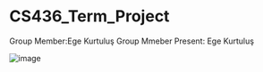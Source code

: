# CS436_Term_Project
Group Member:Ege Kurtuluş
Group Mmeber Present: Ege Kurtuluş




![image](https://github.com/user-attachments/assets/52fcad2f-32c6-451f-bea2-2ce362b7e394)
